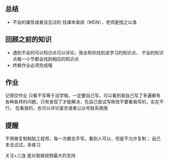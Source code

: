 ## 总结
- 不会的属性或者没见过的 找课本查阅（MDN），老师是授之以渔

## 回顾之前的知识
- 遇到不会的可以知识点可以评论，我会帮你找到该学习的知识点，
  不会的知识点每一小节都会找到相应的知识点
- 终极作业必须完成哦
## 作业
记得交作业 只看不写等于没学哦，一定要自己写，可以看到我自己写了多遍都有
各种各样的问题，只有发现了才能解决，先自己尝试写修改不要看我写的，实在不行，
在看我的，也可以评论留言或者公众号联系我哦
## 提醒
不用做复制粘贴工程师，每一次都去手写，看别人可以，但是不允许复制； 自己多去试试，多练习

关注+三连 是对我做视频最大的支持
